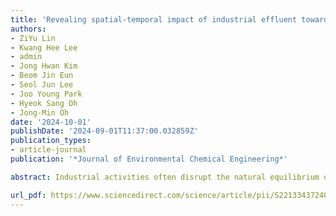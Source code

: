 ```yaml
---
title: 'Revealing spatial-temporal impact of industrial effluent towards DOM in Riverine employing PARAFAC and MW-2D COS'
authors:
- ZiYu Lin
- Kwang Hee Lee
- admin
- Jong Hwan Kim
- Beom Jin Eun
- Seol Jun Lee
- Joo Young Park
- Hyeok Sang Oh
- Jong-Min Oh
date: '2024-10-01'
publishDate: '2024-09-01T11:37:00.032859Z'
publication_types:
- article-journal
publication: '*Journal of Environmental Chemical Engineering*'

abstract: Industrial activities often disrupt the natural equilibrium of water bodies, with discharged wastewater introducing dissolved organic matter (DOM) and pollutants. This study investigated the water quality along a riverine system subjected to heavy industrial influence by collecting samples from distinct points at before, during, and after industrial discharge across four seasons. By employing EEM-PARAFAC, four fluorescent components were identified at the discharge point including C1 (microbial/ terrestrial humic-like), C2 (anthropogenic humic-like materials), C3 (microbial humic-like), and C4 (wastewater/nutrient enrichment tracer). Specifically, C2 and C4 which contained wastewater and anthropogenic-like material are not found at the pre-pollutant point. Additionally, fluorescence characteristics parameters such as FI, HIX, and BIX are analyzed. Kernel Principal Component Analysis was employed to elucidate the non-linear relationships inherent in the data that able to covered up to 97 % of the data variance, offering nuanced insights into complex behavior of water characteristics across seasonal variations. Two-dimensional correlation spectroscopy (2D-COS) was further employed to evaluate the sequence variation of DOM components and further identify the temporal effect across season with moving window 2D-COS. The sequence order of the DOM fractions was identified as C2→C4→C1→C3 by following the Noda’s rule. In order to understand the interactions between the water characteristics and the DOM components, an empirical polynomial regression model is developed with an average MAPE of 2.2 %. The interaction between DOM-related parameters was identified using structural equation modeling. These findings underscore the dynamic nature of DOM composition under industrial influences considering the spatial-temporal impact.

url_pdf: https://www.sciencedirect.com/science/article/pii/S2213343724015422
---
```

